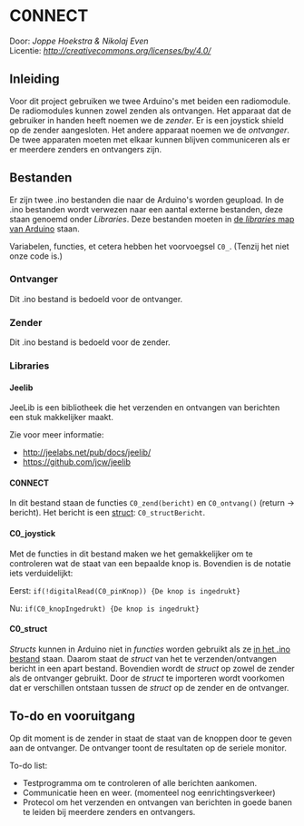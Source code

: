 # C0NNECT

Door: *Joppe Hoekstra & Nikolaj Even*  
Licentie: *http://creativecommons.org/licenses/by/4.0/*

## Inleiding

Voor dit project gebruiken we twee Arduino's met beiden een radiomodule. De radiomodules kunnen zowel zenden als ontvangen. Het apparaat dat de gebruiker in handen heeft noemen we de *zender*. Er is een joystick shield op de zender aangesloten. Het andere apparaat noemen we de *ontvanger*. De twee apparaten moeten met elkaar kunnen blijven communiceren als er er meerdere zenders en ontvangers zijn.

## Bestanden

Er zijn twee .ino bestanden die naar de Arduino's worden geupload. In de .ino bestanden wordt verwezen naar een aantal externe bestanden, deze staan genoemd onder *Libraries*. Deze bestanden moeten in [de *libraries* map van Arduino](https://www.arduino.cc/en/Hacking/Libraries) staan.

Variabelen, functies, et cetera hebben het voorvoegsel `C0_`. (Tenzij het niet onze code is.)

### Ontvanger
Dit .ino bestand is bedoeld voor de ontvanger.

### Zender
Dit .ino bestand is bedoeld voor de zender.

### Libraries

#### Jeelib
JeeLib is een bibliotheek die het verzenden en ontvangen van berichten een stuk makkelijker maakt.

Zie voor meer informatie:
- http://jeelabs.net/pub/docs/jeelib/
- https://github.com/jcw/jeelib

#### C0NNECT

In dit bestand staan de functies `C0_zend(bericht)` en `C0_ontvang()` (return -> bericht). Het bericht is een [struct](#c0_struct): `C0_structBericht`.

#### C0_joystick

Met de functies in dit bestand maken we het gemakkelijker om te controleren wat de staat van een bepaalde knop is. Bovendien is de notatie iets verduidelijkt:

Eerst: `if(!digitalRead(C0_pinKnop)) {De knop is ingedrukt}`

Nu: `if(C0_knopIngedrukt) {De knop is ingedrukt}`

#### C0_struct
*Structs* kunnen in Arduino niet in *functies* worden gebruikt als ze [in het .ino bestand](http://stackoverflow.com/questions/17493354/arduino-struct-pointer-as-function-parameter) staan. Daarom staat de *struct* van het te verzenden/ontvangen bericht in een apart bestand. Bovendien wordt de *struct* op zowel de zender als de ontvanger gebruikt. Door de *struct* te importeren wordt voorkomen dat er verschillen ontstaan tussen de *struct* op de zender en de ontvanger.

## To-do en vooruitgang
Op dit moment is de zender in staat de staat van de knoppen door te geven aan de ontvanger. De ontvanger toont de resultaten op de seriele monitor.

To-do list:
- Testprogramma om te controleren of alle berichten aankomen.
- Communicatie heen en weer. (momenteel nog eenrichtingsverkeer)
- Protecol om het verzenden en ontvangen van berichten in goede banen te leiden bij meerdere zenders en ontvangers.
